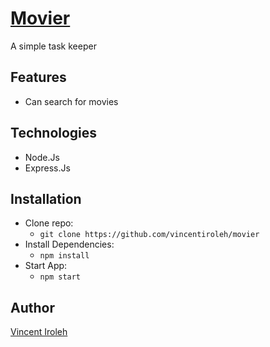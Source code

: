 # [Movier]()

A simple task keeper

## Features

- Can search for movies

## Technologies

- Node.Js
- Express.Js

## Installation

- Clone repo:
  - `git clone https://github.com/vincentiroleh/movier`
- Install Dependencies:
  - `npm install`
- Start App:
  - `npm start`

## Author

[Vincent Iroleh](https://iroleh.me)